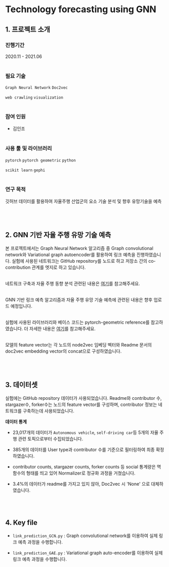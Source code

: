 # Technology forecasting using GNN 

## 1. 프로젝트 소개

### 진행기간

2020.11 - 2021.06<br></br>

### 필요 기술

`Graph Neural Network` `Doc2vec` 

`web crawling` `visualization` <br></br>

### 참여 인원

- 김인조<br><br>

### 사용 툴 및 라이브러리

`pytorch` `pytorch geometric` `python` 

`scikit learn` `gephi`
<br></br>

### 연구 목적

깃허브 데이터를 활용하여 자율주행 산업군의 요소 기술 분석 및 향후 유망기술을 예측
<br></br>
<br></br>

## 2. GNN 기반 자율 주행 유망 기술 예측 

본 프로젝트에서는 Graph Neural Network 알고리즘 중 Graph convolutional network와 Variational graph autoencoder를 활용하여 링크 예측을 진행하였습니다. 실험에 사용된 네트워크는 GitHub repository를 노드로 하고 저장소 간의 co-contribution 관계를 엣지로 하고 있습니다. 
<br></br>

네트워크 구축과 자율 주행 동향 분석 관련된 내용은 [여기](https://github.com/Kiminjo/Technology-forecasting-using-GNN/files/7453594/2021._.pdf)를 참고해주세요.
<br></br>

GNN 기반 링크 예측 알고리즘과 자율 주행 유망 기술 예측에 관련된 내용은 향후 업로드 예정입니다.
<br></br>

실험에 사용된 라이브러리와 베이스 코드는 pytorch-geometric reference를 참고하였습니다. 더 자세한 내용은 [여기](https://github.com/pyg-team/pytorch_geometric/blob/master/examples/link_pred.py)를 참고해주세요.
<br></br>

모델의 feature vector는 각 노드의 node2vec 임베딩 벡터와 Readme 문서의 doc2vec embedding vector의 concat으로 구성하였습니다. 
<br></br>
<br></br>

## 3. 데이터셋 
실험에는 GitHub repository 데이터가 사용되었습니다. Readme와 contributor 수, stargazer수, forker수는 노드의 feature vector를 구성하며, contributor 정보는 네트워크를 구축하는데 사용되었습니다. 

**데이터 통계**
- 23,017개의 데이터가 `Autonomous vehicle`, `self-driving car`등 5개의 자율 주행 관련 토픽으로부터 수집되었습니다. 

- 385개의 데이터를 User type과 contributor 수를 기준으로 필터링하여 최종  확정하였습니다.

- contributor counts, stargazer counts, forker counts 등 social 통계량은 멱함수의 형태를 띄고 있어 Normalizer로 정규화 과정을 거쳤습니다.

- 3.4%의 데이터가 readme를 가지고 있지 않아, Doc2vec 시 'None' 으로 대체하였습니다. 
<br></br>
<br></br>

## 4. Key file 

- `link_prediction_GCN.py` : Graph convolutional network를 이용하여 실제 링크 예측 과정을 수행합니다.

- `link_prediction_GAE.py` : Variational graph auto-encoder를 이용하여 실제 링크 예측 과정을 수행합니다. 


